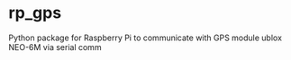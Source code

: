 # rp_gps
Python package for Raspberry Pi to communicate with GPS module ublox NEO-6M via serial comm
